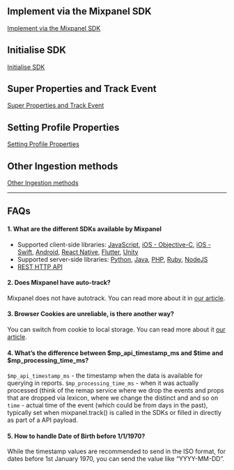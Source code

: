 ## Implement via the Mixpanel SDK
[Implement via the Mixpanel SDK](https://www.loom.com/share/659097217a0c41d189b67f47356d3831)

## Initialise SDK
[Initialise SDK](https://www.loom.com/share/e3df729308114aa4bbf14ee74f37c0f8)

## Super Properties and Track Event
[Super Properties and Track Event](https://www.loom.com/share/d651d02c989542c390ba3df6739de941)

## Setting Profile Properties
[Setting Profile Properties](https://www.loom.com/share/c382d447568d4cca9db2da8fefba1176)

## Other Ingestion methods
[Other Ingestion methods](https://www.loom.com/share/089c6b39964745c9b208fd81336bc0bc)

---

## FAQs
#### 1. What are the different SDKs available by Mixpanel
- Supported client-side libraries: [JavaScript](https://developer.mixpanel.com/docs/javascript), [iOS - Objective-C](https://developer.mixpanel.com/docs/ios), [iOS - Swift](https://developer.mixpanel.com/docs/swift), [Android](https://developer.mixpanel.com/docs/android), [React Native](https://developer.mixpanel.com/docs/react-native), [Flutter](https://developer.mixpanel.com/docs/flutter), [Unity](https://developer.mixpanel.com/docs/unity)
- Supported server-side libraries: [Python](https://developer.mixpanel.com/docs/python), [Java](https://developer.mixpanel.com/docs/java), [PHP](https://developer.mixpanel.com/docs/php), [Ruby](https://developer.mixpanel.com/docs/ruby), [NodeJS](https://developer.mixpanel.com/docs/nodejs)
- [REST HTTP API](https://developer.mixpanel.com/reference/ingestion-api)


#### 2. Does Mixpanel have auto-track?
Mixpanel does not have autotrack. You can read more about it in [our article](https://help.mixpanel.com/hc/en-us/articles/115004600343).


#### 3. Browser Cookies are unreliable, is there another way?
You can switch from cookie to local storage. You can read more about it [our article](https://help.mixpanel.com/hc/en-us/articles/115004546863#switch-from-cookies-to-localstorage).


#### 4. What’s the difference between $mp_api_timestamp_ms and $time and $mp_processing_time_ms?
`$mp_api_timestamp_ms` - the timestamp when the data is available for querying in reports.
`$mp_processing_time_ms` - when it was actually processed (think of the remap service where we drop the events and props that are dropped via lexicon, where we change the distinct and and so on
`time` - actual time of the event (which could be from days in the past), typically set when mixpanel.track() is called in the SDKs or filled in directly as part of a API payload.


#### 5. How to handle Date of Birth before 1/1/1970?
While the timestamp values are recommended to send in the ISO format, for dates before 1st January 1970, you can send the value like “YYYY-MM-DD”.
